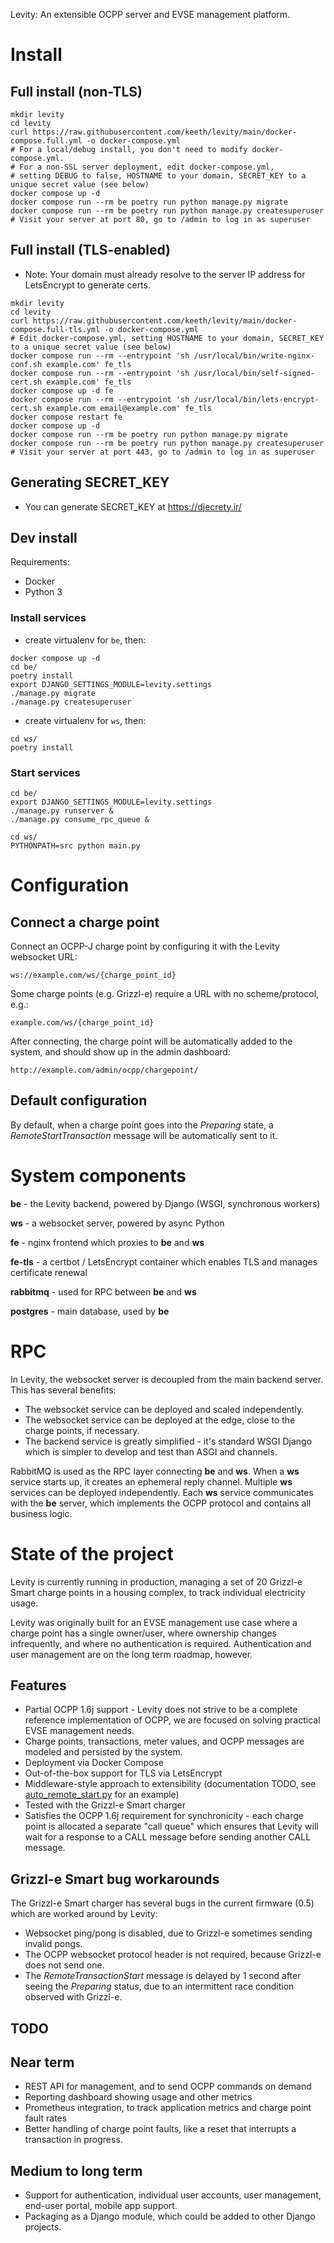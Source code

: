 Levity: An extensible OCPP server and EVSE management platform.

# Install

## Full install (non-TLS)

```shell
mkdir levity
cd levity
curl https://raw.githubusercontent.com/keeth/levity/main/docker-compose.full.yml -o docker-compose.yml
# For a local/debug install, you don't need to modify docker-compose.yml.
# For a non-SSL server deployment, edit docker-compose.yml, 
# setting DEBUG to false, HOSTNAME to your domain, SECRET_KEY to a unique secret value (see below)
docker compose up -d
docker compose run --rm be poetry run python manage.py migrate
docker compose run --rm be poetry run python manage.py createsuperuser
# Visit your server at port 80, go to /admin to log in as superuser
```

## Full install (TLS-enabled)

* Note: Your domain must already resolve to the server IP address for LetsEncrypt to generate certs.

```shell
mkdir levity
cd levity
curl https://raw.githubusercontent.com/keeth/levity/main/docker-compose.full-tls.yml -o docker-compose.yml
# Edit docker-compose.yml, setting HOSTNAME to your domain, SECRET_KEY to a unique secret value (see below)
docker compose run --rm --entrypoint 'sh /usr/local/bin/write-nginx-conf.sh example.com' fe_tls
docker compose run --rm --entrypoint 'sh /usr/local/bin/self-signed-cert.sh example.com' fe_tls
docker compose up -d fe
docker compose run --rm --entrypoint 'sh /usr/local/bin/lets-encrypt-cert.sh example.com email@example.com' fe_tls
docker compose restart fe
docker compose up -d
docker compose run --rm be poetry run python manage.py migrate
docker compose run --rm be poetry run python manage.py createsuperuser
# Visit your server at port 443, go to /admin to log in as superuser
```

## Generating SECRET_KEY

* You can generate SECRET_KEY at https://djecrety.ir/

## Dev install

Requirements:
* Docker
* Python 3

### Install services

- create virtualenv for `be`, then:

```shell
docker compose up -d
cd be/
poetry install
export DJANGO_SETTINGS_MODULE=levity.settings
./manage.py migrate
./manage.py createsuperuser
```

- create virtualenv for `ws`, then:

```shell
cd ws/
poetry install
```

### Start services

```shell
cd be/
export DJANGO_SETTINGS_MODULE=levity.settings
./manage.py runserver &
./manage.py consume_rpc_queue &
```

```shell
cd ws/
PYTHONPATH=src python main.py
```

# Configuration

## Connect a charge point

Connect an OCPP-J charge point by configuring it with the Levity websocket URL:

`ws://example.com/ws/{charge_point_id}`

Some charge points (e.g. Grizzl-e) require a URL with no scheme/protocol, e.g.:

`example.com/ws/{charge_point_id}`

After connecting, the charge point will be automatically added to the system, and should show up in the admin dashboard:

`http://example.com/admin/ocpp/chargepoint/`

## Default configuration

By default, when a charge point goes into the _Preparing_ state, a _RemoteStartTransaction_ message will be automatically sent to it.

# System components

**be** - the Levity backend, powered by Django (WSGI, synchronous workers)

**ws** - a websocket server, powered by async Python

**fe** - nginx frontend which proxies to **be** and **ws**

**fe-tls** - a certbot / LetsEncrypt container which enables TLS and manages certificate renewal

**rabbitmq** - used for RPC between **be** and **ws**

**postgres** - main database, used by **be**

# RPC

In Levity, the websocket server is decoupled from the main backend server.  This has several benefits:

* The websocket service can be deployed and scaled independently.
* The websocket service can be deployed at the edge, close to the charge points, if necessary.
* The backend service is greatly simplified - it's standard WSGI Django which is simpler to develop and test than ASGI and channels.

RabbitMQ is used as the RPC layer connecting **be** and **ws**.  When a **ws** service starts up, it creates an ephemeral reply channel. Multiple **ws** services can be deployed independently.  Each **ws** service communicates with the **be** server, which implements the OCPP protocol and contains all business logic.

# State of the project

Levity is currently running in production, managing a set of 20 Grizzl-e Smart charge points in a housing complex, to track individual electricity usage.

Levity was originally built for an EVSE management use case where a charge point has a single owner/user, where ownership changes infrequently, and where no authentication is required. Authentication and user management are on the long term roadmap, however.

## Features

* Partial OCPP 1.6j support - Levity does not strive to be a complete reference implementation of OCPP, we are focused on solving practical EVSE management needs.
* Charge points, transactions, meter values, and OCPP messages are modeled and persisted by the system.
* Deployment via Docker Compose
* Out-of-the-box support for TLS via LetsEncrypt
* Middleware-style approach to extensibility (documentation TODO, see [auto_remote_start.py](be/ocpp/services/ocpp/anon/auto_remote_start.py) for an example)
* Tested with the Grizzl-e Smart charger
* Satisfies the OCPP 1.6j requirement for synchronicity - each charge point is allocated a separate "call queue" which ensures that Levity will wait for a response to a CALL message before sending another CALL message.

## Grizzl-e Smart bug workarounds

The Grizzl-e Smart charger has several bugs in the current firmware (0.5) which are worked around by Levity:

* Websocket ping/pong is disabled, due to Grizzl-e sometimes sending invalid pongs.
* The OCPP websocket protocol header is not required, because Grizzl-e does not send one.
* The _RemoteTransactionStart_ message is delayed by 1 second after seeing the _Preparing_ status, due to an intermittent race condition observed with Grizzl-e.

## TODO

## Near term

* REST API for management, and to send OCPP commands on demand
* Reporting dashboard showing usage and other metrics
* Prometheus integration, to track application metrics and charge point fault rates
* Better handling of charge point faults, like a reset that interrupts a transaction in progress.

## Medium to long term

* Support for authentication, individual user accounts, user management, end-user portal, mobile app support.
* Packaging as a Django module, which could be added to other Django projects.
